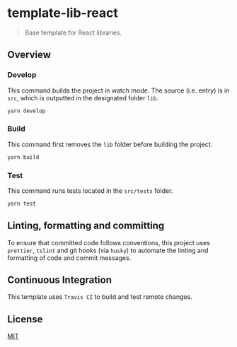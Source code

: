 # template-lib-react

> Base template for React libraries.

## Overview

### Develop

This command builds the project in watch mode. The source (i.e. entry) is in `src`, which is outputted in the designated folder `lib`.

```bash
yarn develop
```

### Build

This command first removes the `lib` folder before building the project.

```bash
yarn build
```

### Test

This command runs tests located in the `src/tests` folder.

```bash
yarn test
```

## Linting, formatting and committing

To ensure that committed code follows conventions, this project uses `prettier`, `tslint` and git hooks (via `husky`) to automate the linting and formatting of code and commit messages.

## Continuous Integration

This template uses `Travis CI` to build and test remote changes.

## License

[MIT](LICENSE)
